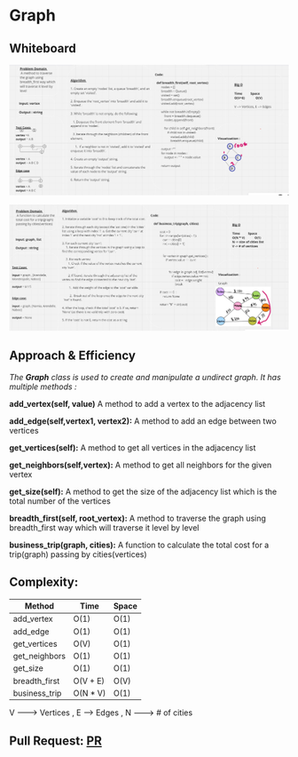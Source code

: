 # Graph

## Whiteboard

![breadth_first](./CC36.jpg)

![business_trip](./CC37.jpg)

## Approach & Efficiency


*The **Graph** class is used to create and manipulate a undirect graph. It has multiple methods :*

**add_vertex(self, value)**  A method to add a vertex to the adjacency list

**add_edge(self,vertex1, vertex2):**    A method to add an edge between two vertices

**get_vertices(self):**      A method to get all vertices in the adjacency list

**get_neighbors(self,vertex):**   A method to get all neighbors for the given vertex

**get_size(self):**   A method to get the size of the adjacency list which is the total number of the vertices

**breadth_first(self, root_vertex):**    A method to traverse the graph using breadth_first way which will traverse it level by level


**business_trip(graph, cities):**   A function to calculate the total cost for a trip(graph) passing by cities(vertices)


## Complexity:

| Method        | Time | Space |
|--------       |------|-------|
| add_vertex    | O(1) | O(1)  |
| add_edge      | O(1) | O(1)  |
| get_vertices  | O(V) | O(1)  |
| get_neighbors | O(1) | O(1)  |
| get_size      | O(1) | O(1)  |
| breadth_first | O(V + E) | O(V)  |  
| business_trip | O(N * V) | O(1)  |
V ---> Vertices , E --> Edges , N ---> # of cities



## Pull Request: [PR](https://github.com/DohaKhamaiseh/data-structures-and-algorithms/pull/67)